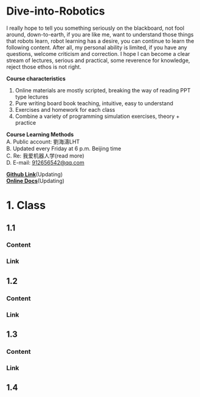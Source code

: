 # Dive-into-Robotics
I really hope to tell you something seriously on the blackboard, not fool around, down-to-earth, if you are like me, want to understand those things that robots learn, robot learning has a desire, you can continue to learn the following content.
After all, my personal ability is limited, if you have any questions, welcome criticism and correction. I hope I can become a clear stream of lectures, serious and practical, some reverence for knowledge, reject those ethos is not right.

**Course characteristics**
1. Online materials are mostly scripted, breaking the way of reading PPT type lectures  
2. Pure writing board book teaching, intuitive, easy to understand  
3. Exercises and homework for each class  
4. Combine a variety of programming simulation exercises, theory + practice

**Course Learning Methods**  
A. Public account: 劉海濤LHT  
B. Updated every Friday at 6 p.m. Beijing time  
C. Re: 我爱机器人学(read more)  
D. E-mail: 912656542@qq.com  
<!--   ![微信公众号](https://img-blog.cn/52a312b3c4be4252b50cecb954ac229b.png) -->

**[Github Link](https://github.com/LIUHAITAO-CH/Dive-into-Robotics/)**(Updating)  
**[Online Docs](https://kdocs.cn/l/cb9gYbJgQoYT/)**(Updating) 

# 1. Class

## 1.1 
### Content
### Link

## 1.2
### Content
### Link

## 1.3 
### Content
### Link

## 1.4
